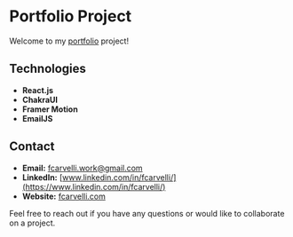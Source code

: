 # Portfolio Project

Welcome to my [portfolio](https://www.fcarvelli.com) project!

## Technologies

- **React.js**
- **ChakraUI**
- **Framer Motion**
- **EmailJS**

## Contact

- **Email:** fcarvelli.work@gmail.com
- **LinkedIn:** [www.linkedin.com/in/fcarvelli/](https://www.linkedin.com/in/fcarvelli/)
- **Website:** [fcarvelli.com](https://www.fcarvelli.com)

Feel free to reach out if you have any questions or would like to collaborate on a project.